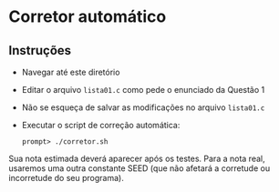 # Corretor automático

## Instruções

- Navegar até este diretório

- Editar o arquivo `lista01.c` como pede o enunciado da Questão 1

- Não se esqueça de salvar as modificações no arquivo `lista01.c`

- Executar o script de correção automática:

      prompt> ./corretor.sh

Sua nota estimada deverá aparecer após os testes. Para a nota real, usaremos uma outra constante SEED (que não afetará a corretude ou incorretude do seu programa).

